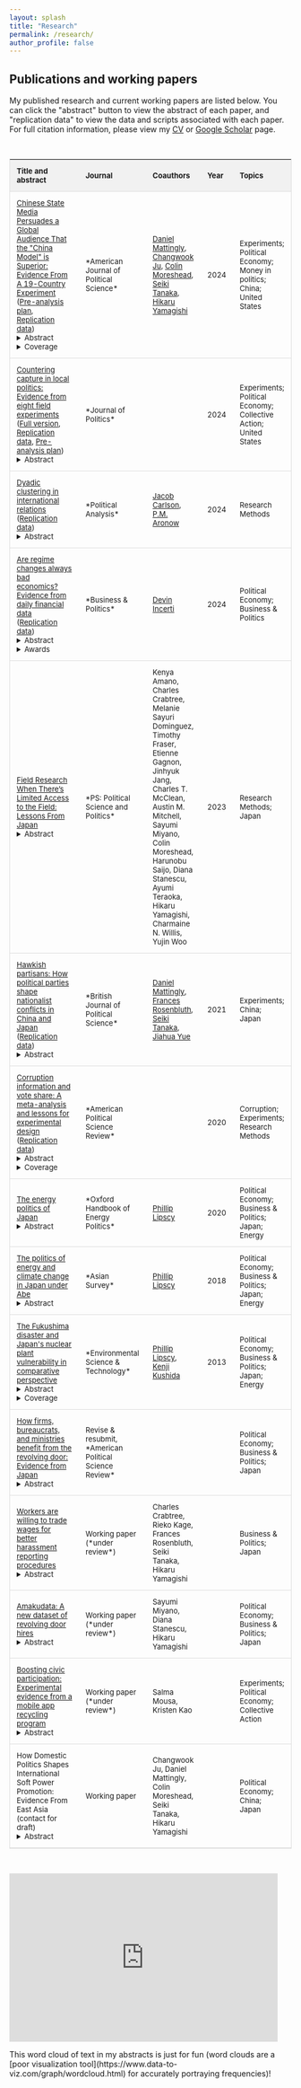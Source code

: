```yaml
---
layout: splash
title: "Research"
permalink: /research/
author_profile: false
---
```


## Publications and working papers

My published research and current working papers are listed below. You can click the "abstract" button to view the abstract of each paper, and "replication data" to view the data and scripts associated with each paper. For full citation information, please view my <a href="https://www.trevorincerti.com/files/incerti_cv.pdf">CV</a> or <a href="https://scholar.google.com/citations?user=TE5-tI0AAAAJ&hl=en&oi=ao">Google Scholar</a> page. 

<br>

<style type="text/css">

#myTable {
  border-collapse: collapse; /* Collapse borders */
  width: 100%; /* Full-width */
  border: 1px solid #ddd; /* Add a grey border */
  font-size: 13px; /* Increase font-size */
}

#myTable th, #myTable td {
  text-align: left; /* Left-align text */
  padding: 12px; /* Add padding */
}

#myTable tr {
  /* Add a bottom border to all table rows */
  border-bottom: 1px solid #ddd; 
}

#myTable tr.header, #myTable tr:hover {
  /* Add a grey background color to the table header and on hover */
  background-color: #f1f1f1;
}
</style>


<table id="myTable">
<colgroup>
<col width="45%" />
<col width="20%" />
<col width="20%" />
<col width="4%" />
<col width="11%" />
</colgroup>
<thead>
<tr class="header">
<th>Title and abstract</th>
<th>Journal</th>
<th>Coauthors</th>
<th>Year</th>
<th>Topics</th>
</tr>
</thead>
<tbody>

<tr>
<td>
<a href="https://tincerti.github.io/files/ajps_chinese_state_media.pdf">Chinese State Media Persuades a Global Audience That the "China Model" is Superior: Evidence From A 19-Country Experiment</a>  (<a href="https://osf.io/nhf75">Pre-analysis plan</a>, <a href="https://dataverse.harvard.edu/dataset.xhtml?persistentId=doi:10.7910/DVN/CQ4FZR">Replication data</a>)
  <details><summary>Abstract</summary> Many are skeptical of the appeal of authoritarian political systems. We argue that global audiences will embrace authoritarian models when they believe that autocracies can meet governance challenges better than democracies. We collect comprehensive data on the external messaging of the Chinese and American governments. We then conduct a randomized experiment in 19 countries across 6 continents exposing global citizens to real messages from the Chinese and American governments’ external media arms. We find that exposure to a representative set of Chinese messages strengthens perceptions that the Chinese Communist Party delivers growth, stability, and competent leadership. It also moves the average respondent from slightly preferring the American model to slightly preferring the Chinese model. In head-to-head matchups, messages from the U.S. government are less persuasive. Our findings show how autocracies build global support by selling growth and competence, with important implications for democratic resilience.</details>  
  <details><summary>Coverage</summary> 
  <a href="https://www.economist.com/china/2023/02/16/chinese-propaganda-is-surprisingly-effective-abroad"><em>The Economist</em></a>
  , 
  <a href="https://bigdatachina.csis.org/chinese-state-media-abroad-more-effective-than-expected/">Center for Strategic and International Studies</a>
  , 
  <a href="https://www.ned.org/digital-directions-march-2-2023/">National Endowment for Democracy</a>
  , 
  <a href="https://www.groene.nl/artikel/de-zwitserse-alpen-lopen-tot-in-xinjiang"><em>De Groene Amsterdammer</em></a>
  ,
  <a href="https://fsi9-prod.s3.us-west-1.amazonaws.com/s3fs-public/2023-12/state_media_and_china_model_12.15.23_1.pdf">Stanford Center on China's Economy and Institutions</a>
  ,
   <a href="https://thediplomat.com/2024/07/equipping-the-japan-us-alliance-to-handle-chinas-disinformation-operations/"><em>The Diplomat (1)</em></a>
     ,
     <a href="https://thediplomat.com/2024/10/chinas-authoritarian-pitch-gains-ground-globally/"><em>The Diplomat (2)</em></a>
     , 
   <a href="https://fd.nl/samenleving/1526176/chinese-media-promoten-autocratie-succesvol"><em>Het Financieele Dagblad</em></a>
  </details>  
</td>
<td markdown="span">*American Journal of Political Science*</td>
<td> <a href="https://daniel-mattingly.com"> Daniel Mattingly</a>, <a href="https://www.changwookju.com"> Changwook Ju</a>, <a href="https://www.colinmoreshead.com"> Colin Moreshead</a>, <a href="https://www.seikitanaka.com"> Seiki Tanaka</a>, <a href="https://hikaruyamagishi.com"> Hikaru Yamagishi</a></td>
<td markdown="span">2024</td>
<td markdown="span"> Experiments; Political Economy; Money in politics; China; United States</td>
</tr>

<tr>
<td> 
<a href="https://pure.uva.nl/ws/files/197240503/729949.pdf">Countering capture in local politics: Evidence from eight field experiments</a>  (<a href="https://www.trevorincerti.com/files/capture_in_local_politics_full.pdf">Full version</a>, <a href="https://github.com/tincerti/council_experiment">Replication data</a>, <a href="https://osf.io/78dcn">Pre-analysis plan</a>)
  <details><summary>Abstract</summary> In the first field experiments to encourage participation in local civic bodies, I examine if outreach can reduce inequalities in who participates in city council meetings. Renter participation in local politics lags that of homeowners, who often participate to oppose housing growth. 19,951 renter households received randomly assigned emails encouraging them to comment at their city council meetings and support housing growth. Opening a message highlighting potential costs of abstention from local politics increased public comments by 1.4 percentage points versus placebo. These effects are substantively large: treatment-induced comments represented 8% of total comments and 46% of pro-housing comments across all targeted meetings. The results suggest that even low-cost outreach strategies can meaningfully increase participation in lesser-known settings like city councils and make these bodies more reflective of the general public. Further, increasing the perception that abstention is costly appears to be an effective motivator of collective action.</details>  
</td>
<td markdown="span">*Journal of Politics*</td>
<td></td>
<td markdown="span">2024</td>
<td markdown="span"> Experiments; Political Economy; Collective Action; United States</td>
</tr>

<tr>
<td>
<a href="https://www.cambridge.org/core/services/aop-cambridge-core/content/view/521F1378ED4F8411B2A4AB0E8FA172A0/S1047198723000268a.pdf/dyadic-clustering-in-international-relations.pdf">Dyadic clustering in international relations</a>  (<a href="https://dataverse.harvard.edu/dataset.xhtml?persistentId=doi:10.7910/DVN/9I0LRQ">Replication data</a>) 
  <details><summary>Abstract</summary> Quantitative empirical inquiry in international relations often relies on dyadic data. Standard analytic techniques do not account for the fact that dyads are not generally independent of one another. That is, when dyads share a constituent member (e.g., a common country), they may be statistically dependent, or "clustered." Recent work has developed dyadic clustering robust standard errors (DCRSEs) that account for this dependence. Using these DCRSEs, we reanalyzed all empirical articles published in International Organization between January 2014 and January 2020 that feature dyadic data. We find that published standard errors for key explanatory variables are, on average, approximately half as large as DCRSEs, suggesting that dyadic clustering is leading researchers to severely underestimate uncertainty. However, most (67% of) statistically significant findings remain statistically significant when using DCRSEs. We conclude that accounting for dyadic clustering is both important and feasible, and offer software in R and Stata to facilitate use of DCRSEs in future research.</details>  
</td>
<td markdown="span">*Political Analysis*</td>
<td><a href="https://jscarlson.github.io">Jacob Carlson</a>, <a href="https://pmaronow.github.io">P.M. Aronow</a></td>
<td markdown="span">2024</td>
<td markdown="span">Research Methods</td>
</tr>

<tr>
<td>
<a href="https://www.cambridge.org/core/services/aop-cambridge-core/content/view/A0A2593144914558E532377F33D05972/S1469356924000077a.pdf/are-regime-changes-always-bad-economics-evidence-from-daily-financial-data.pdf">Are regime changes always bad economics? Evidence from daily financial data</a> (<a href="https://github.com/dincerti/political-instability">Replication data</a>) 
  <details><summary>Abstract</summary> Political instability is commonly thought to discourage investment and reduce economic growth. We challenge this consensus by showing that instability does not systematically depress investment. Using an event study approach, we examine daily returns of national financial indices in every country that experienced an irregular regime change subject to data availability. Returns following resignations are large and positive (+4%), while those following assassinations are negative and smaller in magnitude (-2%). The impact of coups tends to be negative (-2%), but we show that a pro-business coup results in large positive returns (+10%). We also find evidence that authoritarian or anti-business regime changes are more likely to lead to capital flight than democratic or pro-business changes. The immediate impact of political instability on investment is therefore dependent on the type of regime change and its expected impact on future growth.</details>  
    <details><summary>Awards</summary><a href="https://www.cambridge.org/core/blog/2025/03/12/are-regime-changes-always-bad-economics/">David P. Baron Award</a> for best article published in <em>Business & Politics</em> in 2024.</details>  
</td>
<td markdown="span">*Business & Politics*</td>
<td><a href="https://devinincerti.com">Devin Incerti</a></td>
<td markdown="span"> 2024</td>
<td markdown="span"> Political Economy; Business & Politics</td>
</tr>

<tr>
<td>
<a href="https://www.cambridge.org/core/services/aop-cambridge-core/content/view/AFFB58E13F44B31F63C58A452F57C697/S1049096522000932a.pdf/field-research-when-there-is-limited-access-to-the-field-lessons-from-japan.pdf">Field Research When There’s Limited Access to the Field: Lessons From Japan</a>  
  <details><summary>Abstract</summary> How can scholars conduct field research when there is limited access to the field? The paper first identifies how limited and uncertain field access can affect field research and then provides recommendations to address these challenges. We focus on doing field research in Japan both because of our substantive expertise, but we think that problems and solutions we outline should be applicable to a broad range of countries. Our hope is that this paper contributes to the developing literature on conducting research during times of emergency and the larger literature on best practices for field research. </details>  
</td>
<td markdown="span">*PS: Political Science and Politics*</td>
<td>Kenya Amano, Charles Crabtree, Melanie Sayuri Dominguez, Timothy Fraser, Etienne Gagnon, Jinhyuk Jang, Charles T. McClean, Austin M. Mitchell, Sayumi Miyano, Colin Moreshead, Harunobu Saijo, Diana Stanescu, Ayumi Teraoka, Hikaru Yamagishi, Charmaine N. Willis, Yujin Woo</td>
<td markdown="span">2023</td>
<td markdown="span">Research Methods; Japan</td>
</tr>

<tr>
<td>
<a href="https://pure.rug.nl/ws/portalfiles/portal/187677074/hawkish_partisans_how_political_parties_shape_nationalist_conflicts_in_china_and_japan.pdf">Hawkish partisans: How political parties shape nationalist conflicts in China and Japan</a>  (<a href="https://dataverse.harvard.edu/dataset.xhtml?persistentId=doi:10.7910/DVN/S4YXQB">Replication data</a>)
  <details><summary>Abstract</summary> It is well known that regime types affect international conflicts. This article explores political parties as a mechanism through which they do so. Political parties operate in fundamentally different ways in democracies vs. non-democracies, which has consequences for foreign policy. Core supporters of a party in a democracy, if they are hawkish, may be more successful at demanding hawkish behavior from their party representatives than would be their counterparts in an autocracy. The study draws on evidence from paired experiments in democratic Japan and non-democratic China to show that supporters of the ruling party in Japan punish their leaders for discouraging nationalist protests, while ruling party insiders in China are less likely to do so. Under some circumstances, then, non-democratic regimes may be better able to rein in peace-threatening displays of nationalism.</details>  
</td>
<td markdown="span">*British Journal of Political Science*</td>
<td><a href="https://daniel-mattingly.com"> Daniel Mattingly</a>, <a href="https://politicalscience.yale.edu/people/frances-mccall-rosenbluth">Frances Rosenbluth</a>, <a href="https://www.seikitanaka.com"> Seiki Tanaka</a>, <a href="https://yjh1222.github.io">Jiahua Yue</a></td>
<td markdown="span">2021</td>
<td markdown="span">Experiments; China; Japan</td>
</tr>

<tr>
<td>
<a href="https://www.cambridge.org/core/services/aop-cambridge-core/content/view/AB2ACE468B04EAB85CAF7379F9DF4817/S000305542000012Xa.pdf/corruption_information_and_vote_share_a_metaanalysis_and_lessons_for_experimental_design.pdf">Corruption information and vote share: A meta-analysis and lessons for experimental design</a> (<a href="https://github.com/tincerti/corruption_meta">Replication data</a>)
  <details><summary>Abstract</summary> Debate persists on whether voters hold politicians accountable for corruption. Numerous experiments have examined whether informing voters about corrupt acts of politicians decreases their vote share. Meta-analysis demonstrates that corrupt candidates are punished by zero percentage points across field experiments, but approximately 32 points in survey experiments. I argue this discrepancy arises due to methodological differences. Small effects in field experiments may stem partially from weak treatments and noncompliance, and large effects in survey experiments are likely from social desirability bias and the lower and hypothetical nature of costs. Conjoint experiments introduce hypothetical costly trade-offs, but it may be best to interpret results in terms of realistic sets of characteristics rather than marginal effects of particular characteristics. These results suggest that survey experiments may provide point estimates that are not representative of real-world voting behavior. However, field experimental estimates may also not recover the “true” effects due to design decisions and limitations.</details>  
  <details><summary>Coverage</summary> 
  <a><em>National Democratic Institute</em></a>
  </details> 
</td>
<td markdown="span">*American Political Science Review*</td>
<td> </td>
<td markdown="span">2020</td>
<td markdown="span">Corruption; Experiments; Research Methods</td>
</tr>

<tr>
<td>
<a href="https://www.oxfordhandbooks.com/view/10.1093/oxfordhb/9780190861360.001.0001/oxfordhb-9780190861360-e-21">The energy politics of Japan</a>  
  <details><summary>Abstract</summary> Japanese energy policy has attracted renewed attention since the 2011 Fukushima nuclear disaster. However, Japan’s energy challenges are nothing new; as a country poor in natural resources, it has long struggled to meet its energy needs. This chapter provides an overview of Japanese energy politics, focusing on three broad topics: Japan’s modernization and energy security challenges, the politics of the utilities sector and nuclear energy, and the politics of energy conservation and climate change. In addition, the chapter discusses factors specific to Japan, such as state-business relations in the utilities sector and institutional changes since the 1990s. Japan offers both compelling puzzles—several transformative shifts in energy conservation policy, limited emphasis on renewables despite persistent energy security concerns, and reinvigoration of nuclear energy despite the Fukushima disaster—as well as important empirical opportunities for theory testing. The chapter concludes by calling for additional research that integrates insights from Japan into broader theoretical and cross-national scholarship, examines Japanese energy policy within an international context, and uses rigorous causal identification strategies to evaluate Japanese energy policy. Finally, it identifies the politics of decarbonization in Japan as a critical area for future research.</details>  
</td>
<td markdown="span">*Oxford Handbook of Energy Politics*</td>
<td><a href="https://www.lipscy.org">Phillip Lipscy</a></td>
<td markdown="span"> 2020 </td>
<td markdown="span"> Political Economy; Business & Politics; Japan; Energy</td>
</tr>

<tr>
<td>
<a href="https://tincerti.github.io/files/AS5804_01_Incerti_and_Lipscy.pdf">The politics of energy and climate change in Japan under Abe</a>  
  <details><summary>Abstract</summary> Under what we call Abenergynomics, Japanese Prime Minister Abe Shinzo has used energy policy to support the growth objectives of Abenomics, even when the associated policies are publicly unpopular, opposed by utility companies, or harmful to the environment. We show how Abenergynomics has shaped Japanese policy on nuclear power, electricity deregulation, renewable energy, and climate change. </details>  
</td>
<td markdown="span">*Asian Survey*</td>
<td><a href="https://www.lipscy.org">Phillip Lipscy</a></td>
<td markdown="span"> 2018 </td>
<td markdown="span"> Political Economy; Business & Politics; Japan; Energy </td>
</tr>

<tr>
<td>
<a href="https://pubs.acs.org/doi/pdfplus/10.1021/es4004813">The Fukushima disaster and Japan's nuclear plant vulnerability in comparative perspective</a>  
  <details><summary>Abstract</summary> We consider the vulnerability of nuclear power plants to a disaster like the one that occurred at Fukushima Daiichi. Examination of Japanese nuclear plants affected by the earthquake and tsunami on March 11, 2011 shows that three variables were crucial at the early stages of the crisis: plant elevation, sea wall elevation, and location and status of backup generators. Higher elevations for these variables, or waterproof protection of backup generators, could have mitigated or prevented the disaster. We collected information on these variables, along with historical data on run-up heights, for 89 coastal nuclear power plants in the world. The data shows that 1. Japanese plants were relatively unprotected against potential inundation in international comparison, but there was considerable variation for power plants within and outside of Japan; 2. Older power plants and plants owned by the largest utility companies appear to have been particularly unprotected. </details>  
    <details><summary>Coverage</summary> 
  <a href="https://www.newyorker.com/news/evan-osnos/sandy-fukushima-and-the-nuclear-industry"><em>The New Yorker</em></a>
  </details> 
</td>
<td markdown="span">*Environmental Science & Technology*</td>
<td><a href="https://www.lipscy.org">Phillip Lipscy</a>, <a href="https://www.kenjikushida.org">Kenji Kushida</a></td>
<td markdown="span"> 2013 </td>
<td markdown="span"> Political Economy; Business & Politics; Japan; Energy </td>
</tr>

<tr>
<td>
 <a href="https://tincerti.github.io/files/who_benefits.pdf">How firms, bureaucrats, and ministries benefit from the revolving door: Evidence from Japan</a>  
  <details><summary>Abstract</summary> A growing literature finds high returns to firms with legislative connections. Less attention has been paid to returns from bureaucratic connections and to organizations beyond for-profit firms. Using data recording the first post-bureaucracy position occupied by all former civil servants in Japan, I reveal a bifurcated job market for former bureaucrats. High-ranking officials from elite economic ministries are more likely to join for-profit firms, where they generate returns such as increased government loans and positive stock market reactions. Lower-ranking officials are more likely to join nonprofits linked to government ministries, which receive higher-value contracts when former bureaucrats are in leadership roles. These patterns suggest that while firms wish to hire bureaucrats who can deliver tangible benefits, ministries also shape revolving door pathways by directing benefits to ensure long-term career value for civil servants. These findings reframe revolving door dynamics as the result of both firm-driven demand and bureaucratic incentives.</details>  
</td>
<td markdown="span">Revise & resubmit, *American Political Science Review*</td>
<td> </td>
<td markdown="span">  </td>
<td markdown="span"> Political Economy; Business & Politics; Japan</td>
</tr>

<tr>
<td>
<a href="https://osf.io/preprints/socarxiv/gbfvj">Workers are willing to trade wages for better harassment reporting procedures</a>  
  <details><summary>Abstract</summary> Sexual harassment remains prevalent in the workplace. Yet despite abundant research on its prevalence, we know little about worker demand for systems to report and/or mitigate harassment. We present results from a conjoint experimental study of a large-scale sample of the Japanese public, in which we estimate how much salary and benefits workers are willing to trade for best-in-practice harassment protections. We find that women are 6 percentage points more likely to prefer firms with anonymous, third-party harassment reporting systems compared to other firms, and they also negatively value workplaces with no sexual harassment reporting mechanism equivalently to a workplace with a 20% lower wage.  Men also negatively value poor sexual harassment reporting mechanisms, but they are more willing to trade wages for better workplace bullying (``power harassment'') reporting systems. These findings suggest that workers are willing to pay for harassment reporting systems, and that companies may better attract talent by adopting these reporting schemes.</details>  
</td>
<td markdown="span">Working paper (*under review*) </td>
<td> Charles Crabtree, Rieko Kage, Frances Rosenbluth, Seiki Tanaka, Hikaru Yamagishi </td>
<td markdown="span">  </td>
<td markdown="span"> Business & Politics; Japan</td>
</tr>

<tr>
<td>
 <a href="https://tincerti.github.io/files/amakudata.pdf">Amakudata: A new dataset of revolving door hires</a> 
  <details><summary>Abstract</summary> Political economists have long speculated about the effects of connections between bureaucracies and the private sector. However, data tracing flows of civil servants from the bureaucracy to the private sector remains rare. This article presents a new dataset, Amakudata, which contains individual-level data of virtually all Japanese bureaucrats retiring into positions outside of the bureaucracy from 2009 to 2019. We first present how the dataset was created and validated. Next, we describe what the data reveals about the revolving door in Japan and beyond, and show that some sectors may be larger hirers of government personnel than previously thought. We conclude by discussing how the data can be used to investigate empirical and causal questions in diverse subjects such as corruption and regulatory capture; procurement, pork, and government waste; bureaucratic representation; and international trade and investment.</details>  
</td>
<td markdown="span">Working paper (*under review*)</td>
<td> Sayumi Miyano, Diana Stanescu, Hikaru Yamagishi </td>
<td markdown="span">  </td>
<td markdown="span"> Political Economy; Business & Politics; Japan</td>
</tr>

<tr>
<td>
<a href = "https://static1.squarespace.com/static/59a360bacd0f681b1cb27caa/t/677878cca278b54e530f6162/1735948493634/Mousa_Kao_Incerti_Boosting_Civic_Behaviors_v2-8.pdf">Boosting civic participation: Experimental evidence from a mobile app recycling program</a>
<details><summary>Abstract</summary> Decentralized governance models that encourage local governments, citizens, and civil society actors to co-produce public goods hold the potential to address pressing problems like the climate crisis. We evaluate a ‘sort at source’ program administered by a local government and social enterprise in Lebanon. The program educates citizens on how to correctly sort while monitoring their sorting quality. Two months post-intervention, the program increased sorting quality by 0.24 stars out of 5 on average, and by 2.4 stars for those who continued to opt in to the program. Treated households were three times as likely to enter a raffle for ‘green’ prizes, demonstrating impact on other environmentally-conscious behaviors. However, effects on sorting quality dwindle to zero after the program ceases at the one-year mark, and we find negative treatment effects on volunteering for other environmental initiatives. The results speak to the promise of co-production models that teach citizens how to civically engage while monitoring that engagement — but also to the importance of ongoing monitoring to unlock durable results and avoid civic fatigue.</details>  
</td>
<td markdown="span">Working paper (*under review*)</td>
<td> Salma Mousa, Kristen Kao </td>
<td markdown="span">  </td>
<td markdown="span"> Experiments; Political Economy; Collective Action</td>
</tr>

<tr>
<td>
How Domestic Politics Shapes International Soft Power Promotion: Evidence From East Asia (contact for draft)
  <details><summary>Abstract</summary> In recent years, established democracies and ascendant autocracies have competed for the hearts and minds of citizens across the globe. In this article, we develop a novel theory of soft power effectiveness centered on the relations between soft power senders and receivers. We argue that when relations with soft power senders remain depoliticized in receivers’ domestic politics, soft power promotion fares well. When the relations are politicized, however, it risks backfiring. To test our theory, we conduct a multi-country experiment in East Asia that examines the effect of real-world Chinese and Japanese soft power promotion efforts. The experimental results lend credence to our theory. Where relations are depoliticized, soft power promotion efforts strengthen support for bilateral cooperation, and where relations are politicized, the same soft power treatments cause backlash. Our findings highlight that autocracies can effectively project soft power insofar as they retain good ties with their soft power recipients.</details>  
</td>
<td markdown="span">Working paper </td>
<td> Changwook Ju, Daniel Mattingly, Colin Moreshead, Seiki Tanaka, Hikaru Yamagishi </td>
<td markdown="span">  </td>
<td markdown="span"> Political Economy; China; Japan</td>
</tr>
</tbody>
</table>



<script>
    function myFunction() {
  // Declare variables 
  var input, filter, table, tr, td, i, txtValue;
  input = document.getElementById("myInput");
  filter = input.value.toUpperCase();
  table = document.getElementById("myTable");
  tr = table.getElementsByTagName("tr");

  // Loop through all table rows, and hide those who don't match the search query
  for (i = 0; i < tr.length; i++) {
    td = tr[i].getElementsByTagName("td")[2];
    if (td) {
      txtValue = td.textContent || td.innerText;
      if (txtValue.toUpperCase().indexOf(filter) > -1) {
        tr[i].style.display = "";
      } else {
        tr[i].style.display = "none";
      }
    } 
  }
}
</script>

      
<br>

 <p float="left">
   <iframe width="95%" height="300px" scrolling="no" frameBorder="0" style="position:relative; top: 0px; left: 0px;" src="https://www.trevorincerti.com/files/abstract_wordcloud.html"></iframe>
</p>
This word cloud of text in my abstracts is just for fun (word clouds are a [poor visualization tool](https://www.data-to-viz.com/graph/wordcloud.html) for accurately portraying frequencies)!


